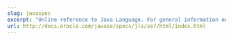 ```yaml
---
slug: javaspec
excerpt: "Online reference to Java Language. For general information on the language."
url: http://docs.oracle.com/javase/specs/jls/se7/html/index.html
---
```

